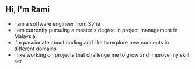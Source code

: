 ## Hi, I'm Rami
- I am a software engineer from Syria
- I am currently pursuing a master's degree in project management in Malaysia.
- I'm passionate about coding and like to explore new concepts in different domains
- I like working on projects that challenge me to grow and improve my skill set
